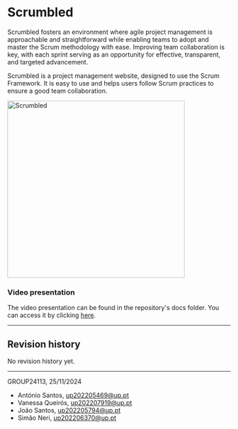 # Scrumbled

Scrumbled fosters an environment where agile project management is approachable and straightforward while enabling teams to adopt and master the Scrum methodology with ease. Improving team collaboration is key, with each sprint serving as an opportunity for effective, transparent, and targeted advancement.

Scrumbled is a project management website, designed to use the Scrum Framework. It is easy to use and helps users follow Scrum practices to ensure a good team collaboration.

<img src="docs/ScrumbledDemoVideoV2.gif" alt="Scrumbled" height="400"/>

### Video presentation

The video presentation can be found in the repository's docs folder. You can access it by clicking [here](https://github.com/vanessa-sbq/Scrumbled/blob/7f9cc1db4fa5d2f2098a2d3f25a385ffe88c9b4c/docs/ScrumbledDemoVideoV2.mp4).


---


## Revision history

No revision history yet.

---

GROUP24113, 25/11/2024

* António Santos, up202205469@up.pt
* Vanessa Queirós, up202207919@up.pt
* João Santos, up202205794@up.pt
* Simão Neri, up202206370@up.pt
